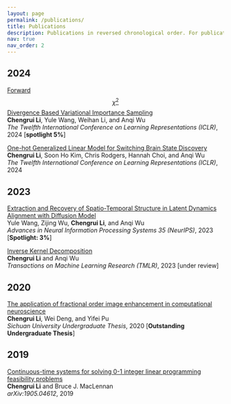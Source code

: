 ```yaml
---
layout: page
permalink: /publications/
title: Publications
description: Publications in reversed chronological order. For publications by categories, please see my CV. 
nav: true
nav_order: 2
---
```


## 2024
[Forward $$\chi^2$$ Divergence Based Variational Importance Sampling]()  
**Chengrui Li**, Yule Wang, Weihan Li, and Anqi Wu  
*The Twelfth International Conference on Learning Representations (ICLR)*, 2024 [**spotlight 5%**]

[One-hot Generalized Linear Model for Switching Brain State Discovery]()  
**Chengrui Li**, Soon Ho Kim, Chris Rodgers, Hannah Choi, and Anqi Wu  
*The Twelfth International Conference on Learning Representations (ICLR)*, 2024

## 2023
[Extraction and Recovery of Spatio-Temporal Structure in Latent Dynamics Alignment with Diffusion Model](https://openreview.net/forum?id=AuXd54odxm)  
Yule Wang, Zijing Wu, **Chengrui Li**, and Anqi Wu  
*Advances in Neural Information Processing Systems 35 (NeurIPS)*, 2023 [**Spotlight: 3%**]

[Inverse Kernel Decomposition]()  
**Chengrui Li** and Anqi Wu  
*Transactions on Machine Learning Research (TMLR)*, 2023 [under review]

## 2020
[The application of fractional order image enhancement in computational neuroscience]()  
**Chengrui Li**, Wei Deng, and Yifei Pu  
*Sichuan University Undergraduate Thesis*, 2020 [**Outstanding Undergraduate Thesis**]

## 2019
[Continuous-time systems for solving 0-1 integer linear programming feasibility problems](https://arxiv.org/abs/1905.04612)  
**Chengrui Li** and Bruce J. MacLennan  
*arXiv:1905.04612*, 2019